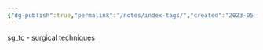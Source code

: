 ```yaml
---
{"dg-publish":true,"permalink":"/notes/index-tags/","created":"2023-05-23T21:45:19.320-05:00","updated":"2023-05-23T21:46:10.523-05:00"}
---
```



sg_tc - surgical techniques
